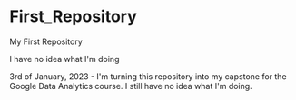 # First_Repository
My First Repository

I have no idea what I'm doing

3rd of January, 2023 - I'm turning this repository into my capstone for the Google Data Analytics course.
I still have no idea what I'm doing.
